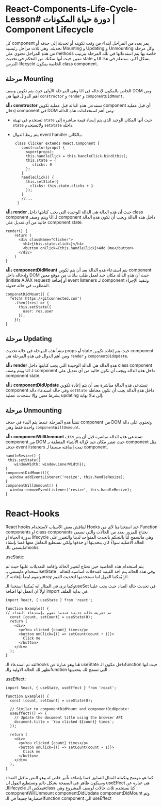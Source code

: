 # React-Components-Life-Cycle-Lesson# دورة حياة المكونات | Component Lifecycle

كل component يمر بعدد من المراحل ابتداء من وقت تكوينه أو تحديثة إلى حذفه أو تحديثه، وهي ثلاث مراحل رئيسية Mounting و Updating و Unmounting وكل مرحلة من هذهِ المراحل تحتوي على methods خاصة بها يتم استدعائها في تلك المرحلة بترتيب معين حيث أنها تمكنك من التحكم في تحديث state و UI بشكل أكبر، سنتعلم في هذا الدرس lifecycle الخاصة بمكون class component.



## مرحلة Mounting

وهي المرحلة الأولى حيث يتم تكوين وصف UI الخاص بالمكون لإدخاله في DOM ومن أهم الدوال فيها هي `constructor` و `render` و `componentDidMount`.


**دالّة constructor** 
تستدعى هذهِ الدالة قبل عملية تكوين component أي قبل عملية إدخال component في DOM ومن أهم استخدامات هذهِ الدالة:

- تستخدم في تهيئة `state` حيث أنها المكان الوحيد الذي يتم إسناد قيمة مباشرة إلى `state` ولاتستخدم `setState` داخله.
- يتم ربط الدوال event handler بـالكائن.
   
   
       class Clicker extends React.Component {
          constructor(props) {
            super(props);
            this.handleClick = this.handleClick.bind(this);
            this.state = {
               clicks: 0
            };
          }
          handleClick() {
            this.setState({ 
              clicks: this.state.clicks + 1
            });
          }
          //...
        }


**دالّة render**
حيث أن هذهِ الدالة هي الدالة الوحيدة التي يجب كتابتها داخل class component ويتم وصف UI لـ component داخل هذه الدالة ويجب أن تكون هذهِ الدالة خالية من أي تعديل على component state.

    render() {
        return (
          <div className="Clicker">
            <h4>{this.state.clicks}</h4>
            <button onClick={this.handleClick}>Add One</button>
          </div>
        )
    }


**دالّة** **componentDidMount**
يتم استدعاء هذهِ الدالة بعد أن يتم تكوين component وإدخاله داخل DOM حيث أن هذهِ الدالة مكان جيد لعمل طلب بيانات من موقع معين (initiate AJAX request) أو إضافة event listeners لـ component وتنفيذ الإجراء المطلوب في حالة حدوثه.

    componetDidMount() {
      fetch('https://gitconnected.com')
        .then((res) => {
          this.setState({
            user: res.user
          });
        });
    }



## مرحلة Updating

ننشأ هذهِ المرحلة في حالة تحديث props أو state حيث يتم إعادة تكوين component ومن أهم الدوال في هذهِ المرحلة هي `render` و `componentDidUpdate`.

**دالّة** **render**
هذهِ الدالة هي الدالة الوحيدة التي يجب كتابتها داخل class component ويتم وصف UI لـ component داخل هذهِ الدالة ويجب أن تكون خالية من أي تعديل على component state.

**دالّة** **componentDidUpdate**
تستدعى هذهِ الدالة مباشرة بعد أن يتم إعادة تكوين component وفي حالة استدعاء دالة `setState` داخل هذهِ الدالة يجب أن تكون محاطة بشرط معين وإلا ستحدث عملية updating إلى مالا نهاية.

## مرحلة Unmounting

تنشأ هذهِ المرحلة عندما يتم البدء في حذف component من DOM وتحتوي على دالة واحدة فقط وهي `componentWillUnmount`.


**دالّة** **componentWillUnmount**
تستدعى هذهِ الدالة مباشرة قبل أن يتم حذف component من DOM حيث تعتبر مكان جيد لإزالة الأشياء المتعلقة بـ component مثل حذف event listeners تمت إضافته مسبقا لـ component.


    handleResize() {
     this.setState({
        windowWidth: window.innerWidth});
    }
    componentDidMount(){
      window.addEventListener('resize', this.handleResize);
    }
    componentWillUnmount() {
      window.removeEventListener('resize', this.handleResize);
    }
# React-Hooks

React hooks
لنناقش بعض الآسباب لآستخدام Hooks عند استخدامنا لآي من Function components او  class components
نحتاج للمرور بعدد من الحالات والتي تسمى بدورة الحياة او lifecycle  وهي ماتسمح لنا بالتحكم بالحدث المتواجد لدينا 
والتغيرر على الحالة الاصلية سواءً كان بتحديثها او حذفها ولكي نستطيع  التعامل معها قمنا بإنشاء مايسمى بالـhooks 


useState:

يتم استخدام هذه الخاصية حين نحتاج لتغيير الحالة وإقامة التعديلات عليها حيث تم استخدام مايسمى بـsetState وفي هذه الحالة يتم اخذ القيمة كمدخلات اساسية للحالة . وتقوم ايضاً بإعادته كـarray
اذاٍ يُمكننا القول اننا نستخدمها لتحديث القيم.

وكما نرى في المثال انه يٌمكننا استخدا الـuseSet في تحديث حالة العداد
حيث يجب علينا اولاً ان انعمل لها اضافة import في بداية الملف.


    import React, { useState } from 'react';
    
    function Example() {
    // تم تعريف حالة جديدة عندما نقوم بإستدعاء العداد
      const [count, setCount] = useState(0);
      return (
        <div>
          <p>You clicked {count} times</p>
          <button onClick={() => setCount(count + 1)}>
            Click me
          </button>
        </div>
      );
    }

لقد تم استدعاء الـhooks  هُنا وهو عبارة عن useState داخل مكون الـfunction
حيث انها تظهر لك الحالة الاولية والـfunction التي تسمح لك بتحديثها .


useEffect:


    import React, { useState, useEffect } from 'react';
    
    function Example() {
      const [count, setCount] = useState(0);
    
      // Similar to componentDidMount and componentDidUpdate:
      useEffect(() => {
        // Update the document title using the browser API
        document.title = `You clicked ${count} times`;
      });
    
      return (
        <div>
          <p>You clicked {count} times</p>
          <button onClick={() => setCount(count + 1)}>
            Click me
          </button>
        </div>
      );
    }

كما هو موضح وتكملة للمثال السابق قمنا بإضافة تآثير خاص له وهو النص ماقبل التعداد وسيكون ظاهر في الصفحة بشكل دائم
ونستطيع القول ان useEffect هي عبارة عن الـlifecycle فبعكس الـclass كنا نستخدم ثلاث حالات لوصف المشروع وهي :
componentWillUnmount
componentDidUpdate
componentDidMount
وتم اختصارها جميعاً في الـfunction component الى useEffect



